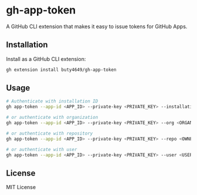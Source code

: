 # gh-app-token

A GitHub CLI extension that makes it easy to issue tokens for GitHub Apps.

## Installation

Install as a GitHub CLI extension:

```bash
gh extension install buty4649/gh-app-token
```

## Usage

```bash
# Authenticate with installation ID
gh app-token --app-id <APP_ID> --private-key <PRIVATE_KEY> --installation-id <INSTALLATION_ID>

# or authenticate with organization
gh app-token --app-id <APP_ID> --private-key <PRIVATE_KEY> --org <ORGANIZATION>

# or authenticate with repository
gh app-token --app-id <APP_ID> --private-key <PRIVATE_KEY> --repo <OWNER/REPO>

# or authenticate with user
gh app-token --app-id <APP_ID> --private-key <PRIVATE_KEY> --user <USERNAME>
```

## License

MIT License
